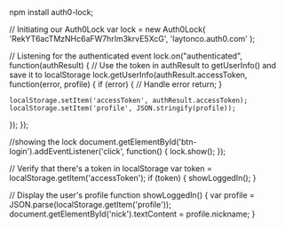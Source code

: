 <html>
npm install auth0-lock;
<!-- Latest patch release (recommended for production) -->
<script src="http://cdn.auth0.com/js/lock/10.16.0/lock.min.js"></script>



// Initiating our Auth0Lock
var lock = new Auth0Lock(
  'RekYT6acTMzNHc6aFW7hrlm3krvE5XcG',
  'laytonco.auth0.com'
);

// Listening for the authenticated event
lock.on("authenticated", function(authResult) {
  // Use the token in authResult to getUserInfo() and save it to localStorage
  lock.getUserInfo(authResult.accessToken, function(error, profile) {
    if (error) {
      // Handle error
      return;
    }

    localStorage.setItem('accessToken', authResult.accessToken);
    localStorage.setItem('profile', JSON.stringify(profile));
  });
});


//showing the lock
document.getElementById('btn-login').addEventListener('click', function() {
  lock.show();
});


// Verify that there's a token in localStorage
var token = localStorage.getItem('accessToken');
if (token) {
  showLoggedIn();
}

// Display the user's profile
function showLoggedIn() {
  var profile = JSON.parse(localStorage.getItem('profile'));
  document.getElementById('nick').textContent = profile.nickname;
}


</html>
